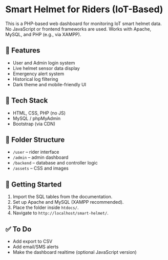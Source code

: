 # Smart Helmet for Riders (IoT-Based)

This is a PHP-based web dashboard for monitoring IoT smart helmet data.
No JavaScript or frontend frameworks are used. Works with Apache, MySQL, and PHP (e.g., via XAMPP).

## 📁 Features
- User and Admin login system
- Live helmet sensor data display
- Emergency alert system
- Historical log filtering
- Dark theme and mobile-friendly UI

## 💽 Tech Stack
- HTML, CSS, PHP (no JS)
- MySQL / phpMyAdmin
- Bootstrap (via CDN)

## 📂 Folder Structure
- `/user` – rider interface
- `/admin` – admin dashboard
- `/backend` – database and controller logic
- `/assets` – CSS and images

## 🚀 Getting Started
1. Import the SQL tables from the documentation.
2. Set up Apache and MySQL (XAMPP recommended).
3. Place the folder inside `htdocs/`.
4. Navigate to `http://localhost/smart-helmet/`.

## ✅ To Do
- Add export to CSV
- Add email/SMS alerts
- Make the dashboard realtime (optional JavaScript version)
